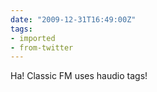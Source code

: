 ```yaml
---
date: "2009-12-31T16:49:00Z"
tags:
- imported
- from-twitter
---
```

Ha\! Classic FM uses haudio tags\!

